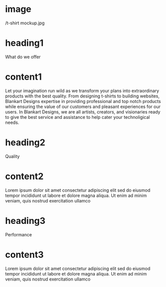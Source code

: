 # image

/t-shirt mockup.jpg

# heading1

What do we offer

# content1

Let your imagination run wild as we transform your plans into extraordinary products with the best quality. From designing t-shirts to building websites, Blankart Designs expertise in providing professional and top notch products while ensuring the value of our customers and pleasant experiences for our users. In Blankart Designs, we are all artists, creators, and visionaries ready to give the best service and assistance to help cater your technoligical needs.

# heading2

Quality

# content2

Lorem ipsum dolor sit amet consectetur adipiscing elit sed do eiusmod tempor incididunt ut labore et dolore magna aliqua. Ut enim ad minim veniam, quis nostrud exercitation ullamco

# heading3

Performance

# content3

Lorem ipsum dolor sit amet consectetur adipiscing elit sed do eiusmod tempor incididunt ut labore et dolore magna aliqua. Ut enim ad minim veniam, quis nostrud exercitation ullamco
